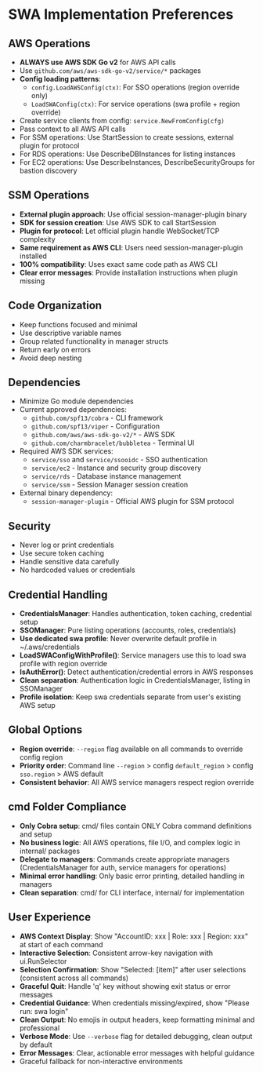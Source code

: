 # SWA Implementation Preferences

## AWS Operations
- **ALWAYS use AWS SDK Go v2** for AWS API calls
- Use `github.com/aws/aws-sdk-go-v2/service/*` packages
- **Config loading patterns**:
  - `config.LoadAWSConfig(ctx)`: For SSO operations (region override only)
  - `LoadSWAConfig(ctx)`: For service operations (swa profile + region override)
- Create service clients from config: `service.NewFromConfig(cfg)`
- Pass context to all AWS API calls
- For SSM operations: Use StartSession to create sessions, external plugin for protocol
- For RDS operations: Use DescribeDBInstances for listing instances
- For EC2 operations: Use DescribeInstances, DescribeSecurityGroups for bastion discovery

## SSM Operations
- **External plugin approach**: Use official session-manager-plugin binary
- **SDK for session creation**: Use AWS SDK to call StartSession
- **Plugin for protocol**: Let official plugin handle WebSocket/TCP complexity
- **Same requirement as AWS CLI**: Users need session-manager-plugin installed
- **100% compatibility**: Uses exact same code path as AWS CLI
- **Clear error messages**: Provide installation instructions when plugin missing

## Code Organization
- Keep functions focused and minimal
- Use descriptive variable names
- Group related functionality in manager structs
- Return early on errors
- Avoid deep nesting

## Dependencies
- Minimize Go module dependencies
- Current approved dependencies:
  - `github.com/spf13/cobra` - CLI framework
  - `github.com/spf13/viper` - Configuration
  - `github.com/aws/aws-sdk-go-v2/*` - AWS SDK
  - `github.com/charmbracelet/bubbletea` - Terminal UI
- Required AWS SDK services:
  - `service/sso` and `service/ssooidc` - SSO authentication
  - `service/ec2` - Instance and security group discovery
  - `service/rds` - Database instance management
  - `service/ssm` - Session Manager session creation
- External binary dependency:
  - `session-manager-plugin` - Official AWS plugin for SSM protocol

## Security
- Never log or print credentials
- Use secure token caching
- Handle sensitive data carefully
- No hardcoded values or credentials

## Credential Handling
- **CredentialsManager**: Handles authentication, token caching, credential setup
- **SSOManager**: Pure listing operations (accounts, roles, credentials)
- **Use dedicated swa profile**: Never overwrite default profile in ~/.aws/credentials
- **LoadSWAConfigWithProfile()**: Service managers use this to load swa profile with region override
- **IsAuthError()**: Detect authentication/credential errors in AWS responses
- **Clean separation**: Authentication logic in CredentialsManager, listing in SSOManager
- **Profile isolation**: Keep swa credentials separate from user's existing AWS setup

## Global Options
- **Region override**: `--region` flag available on all commands to override config region
- **Priority order**: Command line `--region` > config `default_region` > config `sso.region` > AWS default
- **Consistent behavior**: All AWS service managers respect region override

## cmd Folder Compliance
- **Only Cobra setup**: cmd/ files contain ONLY Cobra command definitions and setup
- **No business logic**: All AWS operations, file I/O, and complex logic in internal/ packages
- **Delegate to managers**: Commands create appropriate managers (CredentialsManager for auth, service managers for operations)
- **Minimal error handling**: Only basic error printing, detailed handling in managers
- **Clean separation**: cmd/ for CLI interface, internal/ for implementation

## User Experience
- **AWS Context Display**: Show "AccountID: xxx | Role: xxx | Region: xxx" at start of each command
- **Interactive Selection**: Consistent arrow-key navigation with ui.RunSelector
- **Selection Confirmation**: Show "Selected: [item]" after user selections (consistent across all commands)
- **Graceful Quit**: Handle 'q' key without showing exit status or error messages
- **Credential Guidance**: When credentials missing/expired, show "Please run: swa login"
- **Clean Output**: No emojis in output headers, keep formatting minimal and professional
- **Verbose Mode**: Use `--verbose` flag for detailed debugging, clean output by default
- **Error Messages**: Clear, actionable error messages with helpful guidance
- Graceful fallback for non-interactive environments